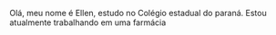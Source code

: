 Olá, meu nome é Ellen, estudo no Colégio estadual do paraná.
Estou atualmente trabalhando em  uma farmácia
